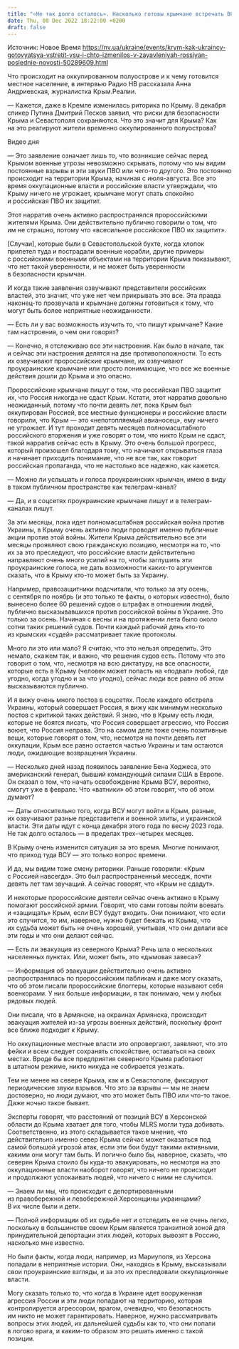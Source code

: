 ```yaml
---
title: "«Не так долго осталось». Насколько готовы крымчане встречать ВСУ уже в начале 2023 года — интервью с журналисткой Крым.Раелии"
date: Thu, 08 Dec 2022 18:22:00 +0200
draft: false
---
```

Источник: Новое Время https://nv.ua/ukraine/events/krym-kak-ukraincy-gotovyatsya-vstretit-vsu-i-chto-izmenilos-v-zayavleniyah-rossiyan-poslednie-novosti-50289609.html


Что происходит на оккупированном полуострове и к чему готовится местное население, в интервью Радио НВ рассказала Анна Андриевская, журналистка Крым.Реалии.

— Кажется, даже в Кремле изменилась риторика по Крыму. 8 декабря спикер Путина Дмитрий Песков заявил, что риски для безопасности Крыма и Севастополя сохраняются. Что это значит для Крыма? Как на это реагируют жители временно оккупированного полуострова?

 Видео дня   

— Это заявление означает лишь то, что возникшие сейчас перед Крымом военные угрозы невозможно скрывать, потому что мы видим постоянные взрывы и эти звуки ПВО или чего-то другого. Это постоянно происходит на территории Крыма, начиная с июля-августа. Все это время оккупационные власти и российские власти утверждали, что Крыму ничего не угрожает, крымчане могут спать спокойно и российская ПВО их защитит.

Этот нарратив очень активно распространялся пророссийскими жителями Крыма. Они действительно публично говорили о том, что им не страшно, потому что «всесильное российское ПВО их защитит».

[Случаи], которые были в Севастопольской бухте, когда хлопок прилетел туда и пострадали военные корабли, другие примеры с российскими военными объектами на территории Крыма показывают, что нет такой уверенности, и не может быть уверенности в безопасности крымчан.

И когда такие заявления озвучивают представители российских властей, это значит, что уже нет чем прикрывать это все. Эта правда наконец-то прозвучала и крымчане должны готовиться к тому, что могут быть более неприятные неожиданности.

— Есть ли у вас возможность изучить то, что пишут крымчане? Какие там настроения, о чем они говорят?

— Конечно, я отслеживаю все эти настроения. Как было в начале, так и сейчас эти настроения делятся на две противоположности. То есть их озвучивают пророссийские крымчане, их озвучивают проукраинские крымчане или просто понимающие, что все же военные действия дошли до Крыма и это опасно.

Пророссийские крымчане пишут о том, что российская ПВО защитит их, что Россия никогда не сдаст Крым. Кстати, этот нарратив довольно неожиданный, потому что почти девять лет, пока Крым был оккупирован Россией, все местные функционеры и российские власти говорили, что Крым — это «непотопляемый авианосец», ему ничего не угрожает. И тут проходит девять месяцев полномасштабного российского вторжения и уже говорят о том, что никто Крым не сдаст, такой нарратив сейчас есть в Крыму. Это очень большой прогресс, который произошел благодаря тому, что начинают открываться глаза и начинает приходить понимание, что не все так, как говорит российская пропаганда, что не настолько все надежно, как кажется.

— Можно ли услышать и голоса проукраинских крымчан, имею в виду в таком публичном пространстве как телеграм-канал?

— Да, и в соцсетях проукраинские крымчане пишут и в телеграм-каналах пишут.

За эти месяцы, пока идет полномасштабная российская война против Украины, в Крыму очень активно люди проводят именно публичные акции против этой войны. Жители Крыма действительно все эти месяцы проявляют свою гражданскую позицию, несмотря на то, что их за это преследуют, что российские власти действительно направляют очень много усилий на то, чтобы заглушить эти проукраинские голоса, не дать возможности каких-то аргументов сказать, что в Крыму кто-то может быть за Украину.

Например, правозащитники подсчитали, что только за эту осень, с сентября по ноябрь (и это только те факты, о которых известно), было вынесено более 60 решений судов о штрафах в отношении людей, публично высказывавшихся против российской войны в Украине. Это только за осень. Начиная с весны и на протяжении лета было около сотни таких решений судов. Почти каждый рабочий день кто-то из крымских «судей» рассматривает такие протоколы.

Много ли это или мало? Я считаю, что это нельзя определить. Это немало, скажем так, и важно, что решения судов есть. Потому что это говорит о том, что, несмотря на всю диктатуру, на все опасности, которые есть в Крыму (человек может попасть на «подвал» любой, где угодно, когда угодно и за что угодно), сейчас люди все равно об этом высказываются публично.

И я вижу очень много постов в соцсетях. После каждого обстрела Украины, который совершает Россия, я вижу как минимум несколько постов с критикой таких действий. Я знаю, что в Крыму есть люди, которые не боятся писать, что Россия совершает агрессию, что Россия воюет, что Россия неправа. Это на самом деле тоже очень позитивные вещи, которые говорят о том, что, несмотря на почти девять лет оккупации, Крым все равно остается частью Украины и там остаются люди, ожидающие возвращения Украины.

— Несколько дней назад появилось заявление Бена Ходжеса, это американский генерал, бывший командующий силами США в Европе. Он сказал о том, что начать освобождение Крыма ВСУ, вероятно, смогут уже в феврале. Что «ватники» об этом говорят, что об этом думают?

— Даты относительно того, когда ВСУ могут войти в Крым, разные, их озвучивают разные представители и военной элиты, и украинской власти. Эти даты идут с конца декабря этого года по весну 2023 года. Не так долго осталось — в пределах трех-четырех месяцев.

В Крыму очень изменится ситуация за это время. Многие понимают, что приход туда ВСУ — это только вопрос времени.

И да, мы видим тоже смену риторики. Раньше говорили: «Крым с Россией навсегда». Это был распространенный месседж, почти девять лет там звучащий. А сейчас говорят, что «Крым не сдадут».

И некоторые пророссийские деятели сейчас очень активно в Крыму помогают российской армии. Говорят, что сами готовы пойти воевать и «защищать» Крым, если ВСУ будут входить. Они понимают, что если это случится, то им, наверное, нужно будет бежать из Крыма, что их судьба может быть не очень хорошей, учитывая, что они делали все эти годы и что они делают сейчас.

— Есть ли эвакуация из северного Крыма? Речь шла о нескольких населенных пунктах. Или, может быть, это «дымовая завеса»?

— Информация об эвакуации действительно очень активно распространялась по пророссийским пабликам и даже могу сказать, что об этом писали пророссийские блоггеры, которые называют себя военкорами. У них больше информации, я так понимаю, чем у любых рядовых людей.

Они писали, что в Армянске, на окраинах Армянска, происходит эвакуация жителей из-за угрозы военных действий, поскольку фронт все ближе подходит к Крыму.

Но оккупационные местные власти это опровергают, заявляют, что это фейки и всем следует сохранять спокойствие, оставаться на своих местах. Вроде бы все предприятия северного Крыма работают в штатном режиме, никто никуда не собирается уезжать.

Тем не менее на севере Крыма, как и в Севастополе, фиксируют периодические звуки взрывов. Что это за взрывы — мы не знаем достоверно, но люди думают, что это может быть ПВО или что-то такое. Даже ночью такое бывает.

Эксперты говорят, что расстояний от позиций ВСУ в Херсонской области до Крыма хватает для того, чтобы MLRS могли туда добивать. Соответственно, из этого складывается такое мнение, что действительно именно север Крыма сейчас может оказаться под самой большой угрозой атак, если эти бои будут такими активными, какими они могут там быть. И логично было бы, наверное, сказать, что северян Крыма стоило бы куда-то эвакуировать, но несмотря на это оккупационные власти наоборот говорят, что ничего не происходит и продолжают успокаивать людей, что ничего с ними не случится.

— Знаем ли мы, что происходит с депортированными из правобережной и левобережной Херсонщины украинцами? В их числе были и дети.

— Полной информации об их судьбе нет и отследить ее не очень легко, поскольку в большинстве своем Крым является транзитной зоной для принудительной депортации этих людей, которых вывозят в Россию, насколько мне известно.

Но были факты, когда люди, например, из Мариуполя, из Херсона попадали в неприятные истории. Они, находясь в Крыму, высказывали свои проукраинские взгляды, и за это их преследовали оккупационные власти.

Могу сказать только то, что когда в Украине идет вооруженная агрессия России и эти люди попадают на территорию, которая контролируется агрессором, врагом, очевидно, что безопасность им никто не может гарантировать. Наверное, нужно рассматривать вопросы этих людей, их дальнейшей судьбы как то, что они попали в логово врага, и каким-то образом это решать именно с такой позиции.
